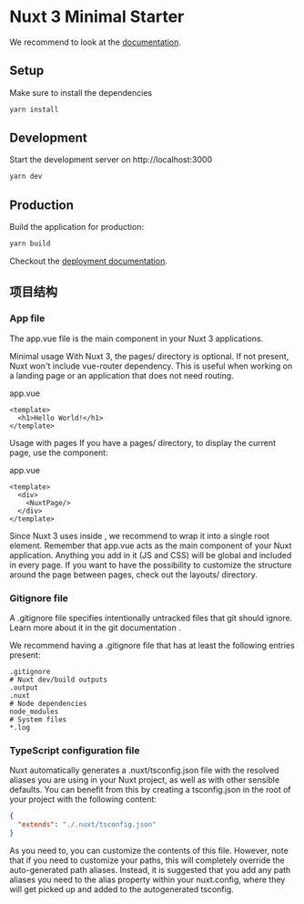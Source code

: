 # Nuxt 3 Minimal Starter

We recommend to look at the [documentation](https://v3.nuxtjs.org).

## Setup

Make sure to install the dependencies

```bash
yarn install
```

## Development

Start the development server on http://localhost:3000

```bash
yarn dev
```

## Production

Build the application for production:

```bash
yarn build
```

Checkout the [deployment documentation](https://v3.nuxtjs.org/docs/deployment).

## 项目结构

### App file
The app.vue file is the main component in your Nuxt 3 applications.

Minimal usage
With Nuxt 3, the pages/ directory is optional. If not present, Nuxt won't include vue-router dependency. This is useful when working on a landing page or an application that does not need routing.

app.vue
```vue
<template>
  <h1>Hello World!</h1>
</template>
```

Usage with pages
If you have a pages/ directory, to display the current page, use the <NuxtPage> component:

app.vue
```vue
<template>
  <div>
    <NuxtPage/>
  </div>
</template>
```

Since Nuxt 3 uses <Suspense> inside <NuxtPage>, we recommend to wrap it into a single root element.
Remember that app.vue acts as the main component of your Nuxt application. Anything you add in it (JS and CSS) will be global and included in every page.
If you want to have the possibility to customize the structure around the page between pages, check out the layouts/ directory.

### Gitignore file
A .gitignore file specifies intentionally untracked files that git should ignore. Learn more about it in the git documentation .

We recommend having a .gitignore file that has at least the following entries present:

```
.gitignore
# Nuxt dev/build outputs
.output
.nuxt
# Node dependencies
node_modules
# System files
*.log
```
### TypeScript configuration file
Nuxt automatically generates a .nuxt/tsconfig.json file with the resolved aliases you are using in your Nuxt project, as well as with other sensible defaults. You can benefit from this by creating a tsconfig.json in the root of your project with the following content:

```json
{
  "extends": "./.nuxt/tsconfig.json"
}
```

As you need to, you can customize the contents of this file. However, note that if you need to customize your paths, this will completely override the auto-generated path aliases. Instead, it is suggested that you add any path aliases you need to the alias property within your nuxt.config, where they will get picked up and added to the autogenerated tsconfig.